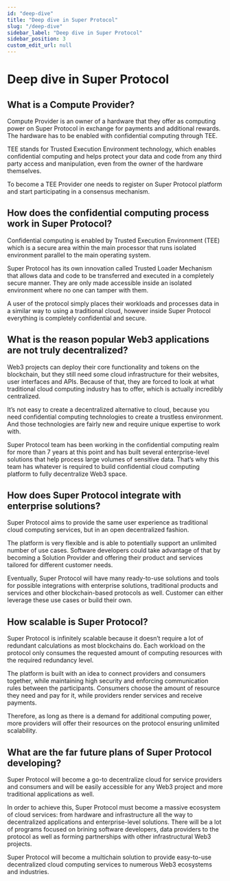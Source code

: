 ```yaml
---
id: "deep-dive"
title: "Deep dive in Super Protocol"
slug: "/deep-dive"
sidebar_label: "Deep dive in Super Protocol"
sidebar_position: 3
custom_edit_url: null
---
```

# Deep dive in Super Protocol
## What is a Compute Provider?
Compute Provider is an owner of a hardware that they offer as computing power on Super Protocol in exchange for payments and additional rewards. The hardware has to be enabled with confidential computing through TEE.

TEE stands for Trusted Execution Environment technology, which enables confidential computing and helps protect your data and code from any third party access and manipulation, even from the owner of the hardware themselves.

To become a TEE Provider one needs to register on Super Protocol platform and start participating in a consensus mechanism.
## How does the confidential computing process work in Super Protocol?
Confidential computing is enabled by Trusted Execution Environment (TEE) which is a secure area within the main processor that runs isolated environment parallel to the main operating system.

Super Protocol has its own innovation called Trusted Loader Mechanism that allows data and code to be transferred and executed in a completely secure manner. They are only made accessible inside an isolated environment where no one can tamper with them.

A user of the protocol simply places their workloads and processes data in a similar way to using a traditional cloud, however inside Super Protocol everything is completely confidential and secure.
## What is the reason popular Web3 applications are not truly decentralized?
Web3 projects can deploy their core functionality and tokens on the blockchain, but they still need some cloud infrastructure for their websites, user interfaces and APIs. Because of that, they are forced to look at what traditional cloud computing industry has to offer, which is actually incredibly centralized.

It’s not easy to create a decentralized alternative to cloud, because you need confidential computing technologies to create a trustless environment. And those technologies are fairly new and require unique expertise to work with.

Super Protocol team has been working in the confidential computing realm for more than 7 years at this point and has built several enterprise-level solutions that help process large volumes of sensitive data. That’s why this team has whatever is required to build confidential cloud computing platform to fully decentralize Web3 space.
## How does Super Protocol integrate with enterprise solutions?
Super Protocol aims to provide the same user experience as traditional cloud computing services, but in an open decentralized fashion.

The platform is very flexible and is able to potentially support an unlimited number of use cases. Software developers could take advantage of that by becoming a Solution Provider and offering their product and services tailored for different customer needs.

Eventually, Super Protocol will have many ready-to-use solutions and tools for possible integrations with enterprise solutions, traditional products and services and other blockchain-based protocols as well. Customer can either leverage these use cases or build their own.
## How scalable is Super Protocol?
Super Protocol is infinitely scalable because it doesn’t require a lot of redundant calculations as most blockchains do. Each workload on the protocol only consumes the requested amount of computing resources with the required redundancy level.

The platform is built with an idea to connect providers and consumers together, while maintaining high security and enforcing communication rules between the participants. Consumers choose the amount of resource they need and pay for it, while providers render services and receive payments.

Therefore, as long as there is a demand for additional computing power, more providers will offer their resources on the protocol ensuring unlimited scalability.
## What are the far future plans of Super Protocol developing?
Super Protocol will become a go-to decentralize cloud for service providers and consumers and will be easily accessible for any Web3 project and more traditional applications as well.

In order to achieve this, Super Protocol must become a massive ecosystem of cloud services: from hardware and infrastructure all the way to decentralized applications and enterprise-level solutions. There will be a lot of programs focused on brining software developers, data providers to the protocol as well as forming partnerships with other infrastructural Web3 projects.

Super Protocol will become a multichain solution to provide easy-to-use decentralized cloud computing services to numerous Web3 ecosystems and industries.